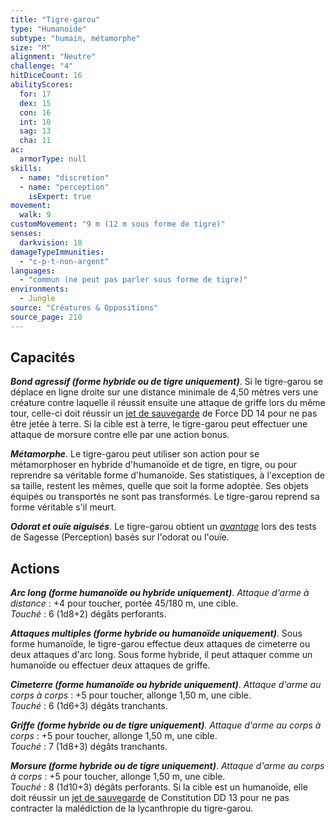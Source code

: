 ```yaml
---
title: "Tigre-garou"
type: "Humanoïde"
subtype: "humain, métamorphe"
size: "M"
alignment: "Neutre"
challenge: "4"
hitDiceCount: 16
abilityScores:
  for: 17
  dex: 15
  con: 16
  int: 10
  sag: 13
  cha: 11
ac:
  armorType: null
skills:
  - name: "discretion"
  - name: "perception"
    isExpert: true
movement:
  walk: 9
customMovement: "9 m (12 m sous forme de tigre)"
senses:
  darkvision: 18
damageTypeImmunities:
  - "c-p-t-non-argent"
languages:
  - "commun (ne peut pas parler sous forme de tigre)"
environments:
  - Jungle
source: "Créatures & Oppositions"
source_page: 210
---
```

## Capacités
_**Bond agressif (forme hybride ou de tigre uniquement)**_. Si le tigre-garou se déplace en ligne droite sur une distance minimale de 4,50 mètres vers une créature contre laquelle il réussit ensuite une attaque de griffe lors du même tour, celle-ci doit réussir un [jet de sauvegarde](/utiliser-les-caracteristiques/#jets-de-sauvegarde) de Force DD 14 pour ne pas être jetée à terre. Si la cible est à terre, le tigre-garou peut effectuer une attaque de morsure contre elle par une action bonus.

_**Métamorphe**_. Le tigre-garou peut utiliser son action pour se métamorphoser en hybride d'humanoïde et de tigre, en tigre, ou pour reprendre sa véritable forme d'humanoïde. Ses statistiques, à l'exception de sa taille, restent les mêmes, quelle que soit la forme adoptée. Ses objets équipés ou transportés ne sont pas transformés. Le tigre-garou reprend sa forme véritable s'il meurt.

_**Odorat et ouïe aiguisés**_. Le tigre-garou obtient un [_avantage_](/utiliser-les-caracteristiques/#avantage-et-desavantage) lors des tests de Sagesse (Perception) basés sur l'odorat ou l'ouïe.

## Actions
_**Arc long (forme humanoïde ou hybride uniquement)**_. _Attaque d'arme à distance_ : +4 pour toucher, portée 45/180 m, une cible.  
_Touché_ : 6 (1d8+2) dégâts perforants.

_**Attaques multiples (forme hybride ou humanoïde uniquement)**_. Sous forme humanoïde, le tigre-garou effectue deux attaques de cimeterre ou deux attaques d'arc long. Sous forme hybride, il peut attaquer comme un humanoïde ou effectuer deux attaques de griffe.

_**Cimeterre (forme humanoïde ou hybride uniquement)**_. _Attaque d'arme au corps à corps_ : +5 pour toucher, allonge 1,50 m, une cible.  
_Touché_ : 6 (1d6+3) dégâts tranchants.

_**Griffe (forme hybride ou de tigre uniquement)**_. _Attaque d'arme au corps à corps_ : +5 pour toucher, allonge 1,50 m, une cible.  
_Touché_ : 7 (1d8+3) dégâts tranchants.

_**Morsure (forme hybride ou de tigre uniquement)**_. _Attaque d'arme au corps à corps_ : +5 pour toucher, allonge 1,50 m, une cible.  
_Touché_ : 8 (1d10+3) dégâts perforants. Si la cible est un humanoïde, elle doit réussir un [jet de sauvegarde](/utiliser-les-caracteristiques/#jets-de-sauvegarde) de Constitution DD 13 pour ne pas contracter la malédiction de la lycanthropie du tigre-garou.
